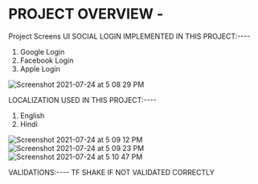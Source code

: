 # PROJECT OVERVIEW -
Project Screens UI
SOCIAL LOGIN IMPLEMENTED IN THIS PROJECT:----
1. Google Login
2. Facebook Login
3. Apple Login

![Screenshot 2021-07-24 at 5 08 29 PM](https://user-images.githubusercontent.com/46957502/126867247-a86f371e-a0cb-4422-997e-89d012c47b4e.png)

LOCALIZATION USED IN THIS PROJECT:----
1. English
2. Hindi

![Screenshot 2021-07-24 at 5 09 12 PM](https://user-images.githubusercontent.com/46957502/126867266-6f377d79-d503-43bf-bc98-0542573d6169.png)
![Screenshot 2021-07-24 at 5 09 23 PM](https://user-images.githubusercontent.com/46957502/126867270-992bc3c5-9195-492a-bec2-4a559d18febc.png)
![Screenshot 2021-07-24 at 5 10 47 PM](https://user-images.githubusercontent.com/46957502/126867305-cba1c884-9808-4116-b2dd-8f9fca512d50.png)

VALIDATIONS:----
TF SHAKE IF NOT VALIDATED CORRECTLY


